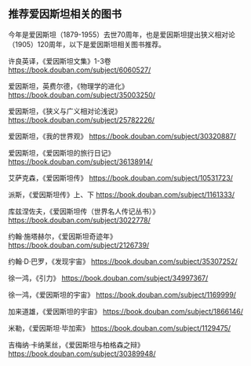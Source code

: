 ## 推荐爱因斯坦相关的图书

今年是爱因斯坦（1879-1955）去世70周年，也是爱因斯坦提出狭义相对论（1905）120周年，以下是爱因斯坦相关图书推荐。

许良英译，《爱因斯坦文集》1-3卷
https://book.douban.com/subject/6060527/

爱因斯坦，英费尔德，《物理学的进化》
https://book.douban.com/subject/35003250/

爱因斯坦，《狭义与广义相对论浅说》
https://book.douban.com/subject/25782226/

爱因斯坦，《我的世界观》
https://book.douban.com/subject/30320887/

爱因斯坦，《爱因斯坦的旅行日记》
https://book.douban.com/subject/36138914/

艾萨克森，《爱因斯坦传》
https://book.douban.com/subject/10531723/

派斯，《爱因斯坦传》上、下
https://book.douban.com/subject/1161333/

库兹涅佐夫，《爱因斯坦传（世界名人传记丛书）》
https://book.douban.com/subject/3022778/

约翰·施塔赫尔，《爱因斯坦奇迹年》
https://book.douban.com/subject/2126739/

约翰·D·巴罗，《发现宇宙》
https://book.douban.com/subject/35307252/

徐一鸿，《引力》
https://book.douban.com/subject/34997367/

徐一鸿，《爱因斯坦的宇宙》
https://book.douban.com/subject/1169999/

加来道雄，《爱因斯坦的宇宙》
https://book.douban.com/subject/1866146/

米勒，《爱因斯坦·毕加索》
https://book.douban.com/subject/1129475/

吉梅纳·卡纳莱丝，《爱因斯坦与柏格森之辩》
https://book.douban.com/subject/30389948/
